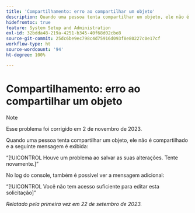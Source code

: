 ```yaml
---
title: 'Compartilhamento: erro ao compartilhar um objeto'
description: Quando uma pessoa tenta compartilhar um objeto, ele não é compartilhado e uma mensagem de erro é exibida.
hidefromtoc: true
feature: System Setup and Administration
exl-id: 32bdda48-219a-4251-b345-40f68d02cbe8
source-git-commit: 25dc6be9ec798c4d75916d093f8e80227c0e17cf
workflow-type: ht
source-wordcount: '94'
ht-degree: 100%

---
```


# Compartilhamento: erro ao compartilhar um objeto

>[!NOTE]
>
>Esse problema foi corrigido em 2 de novembro de 2023.

Quando uma pessoa tenta compartilhar um objeto, ele não é compartilhado e a seguinte mensagem é exibida:

“[!UICONTROL Houve um problema ao salvar as suas alterações. Tente novamente.]”

No log do console, também é possível ver a mensagem adicional:

“[!UICONTROL Você não tem acesso suficiente para editar esta solicitação]”

_Relatado pela primeira vez em 22 de setembro de 2023._
